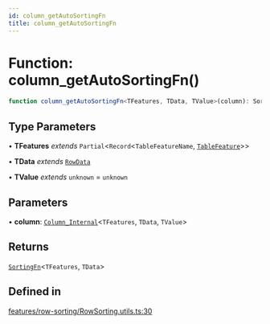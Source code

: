 ```yaml
---
id: column_getAutoSortingFn
title: column_getAutoSortingFn
---
```


# Function: column\_getAutoSortingFn()

```ts
function column_getAutoSortingFn<TFeatures, TData, TValue>(column): SortingFn<TFeatures, TData>
```

## Type Parameters

• **TFeatures** *extends* `Partial`\<`Record`\<`TableFeatureName`, [`TableFeature`](../interfaces/tablefeature.md)\>\>

• **TData** *extends* [`RowData`](../type-aliases/rowdata.md)

• **TValue** *extends* `unknown` = `unknown`

## Parameters

• **column**: [`Column_Internal`](../type-aliases/column_internal.md)\<`TFeatures`, `TData`, `TValue`\>

## Returns

[`SortingFn`](../interfaces/sortingfn.md)\<`TFeatures`, `TData`\>

## Defined in

[features/row-sorting/RowSorting.utils.ts:30](https://github.com/TanStack/table/blob/main/packages/table-core/src/features/row-sorting/RowSorting.utils.ts#L30)
